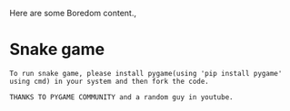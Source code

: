 Here are some Boredom content.,
# Snake game
    To run snake game, please install pygame(using 'pip install pygame' using cmd) in your system and then fork the code.

    THANKS TO PYGAME COMMUNITY and a random guy in youtube.
